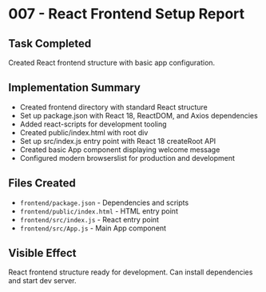 # 007 - React Frontend Setup Report

## Task Completed
Created React frontend structure with basic app configuration.

## Implementation Summary
- Created frontend directory with standard React structure
- Set up package.json with React 18, ReactDOM, and Axios dependencies
- Added react-scripts for development tooling
- Created public/index.html with root div
- Set up src/index.js entry point with React 18 createRoot API
- Created basic App component displaying welcome message
- Configured modern browserslist for production and development

## Files Created
- `frontend/package.json` - Dependencies and scripts
- `frontend/public/index.html` - HTML entry point
- `frontend/src/index.js` - React entry point
- `frontend/src/App.js` - Main App component

## Visible Effect
React frontend structure ready for development. Can install dependencies and start dev server.